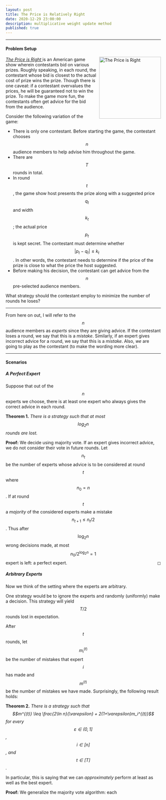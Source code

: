 ```yaml
---
layout: post
title: The Price is Relatively Right
date: 2020-12-29 23:00:00
description: multiplicative weight update method
published: true
---
```


---

#### Problem Setup

<img
  alt="The Price is Right"
  height="200px"
  src="https://offthewire.com/wp-content/uploads/2019/10/Onebid2018.jpg"
  style="float: right; margin-left: 10px;"
  title="The Price is Right">

[_The Price is Right_ ](https://en.wikipedia.org/wiki/The_Price_Is_Right)
is an American game show wherein contestants bid on various prizes.
Roughly speaking, in each round, the contestant whose bid is closest to the
actual cost of prize wins the prize.
Though there is one caveat: if a contestant overvalues the prices, he will be
guaranteed not to win the prize.
To make the game more fun, the contestants often get advice for the bid from the
audience.

Consider the following variation of the game:
  * There is only one contestant.
    Before starting the game, the contestant chooses $$n$$ audience members to
    help advise him throughout the game.
  * There are $$T$$ rounds in total.
  * In round $$t$$, the game show host presents the prize along with a suggested
    price $$q_t$$ and width $$k_t$$; the actual price $$p_t$$ is kept secret.
    The contestant must determine whether $$|p_t-q_t|\leq k_t$$.
    In other words, the contestant needs to determine if the price of the prize
    is close to what the price the host suggested.
  * Before making his decision, the contestant can get advice from the $$n$$
    pre-selected audience members.

What strategy should the contestant employ to minimize the number of rounds he
loses?

---

From here on out, I will refer to the $$n$$ audience members as _experts_ since
they are giving advice.
If the contestant loses a round, we say that this is a _mistake_.
Similarly, if an expert gives incorrect advice for a round, we say that this is
a _mistake_.
Also, _we_ are going to play as the contestant (to make the wording more clear).

---

#### Scenarios

##### A Perfect Expert
Suppose that out of the $$n$$ experts we choose, there is at least one expert
who always gives the correct advice in each round.

**Theorem 1.** <i>There is a strategy such that at most $$\log_2 n$$ rounds are
lost.</i>

**Proof:** We decide using majority vote.
If an expert gives incorrect advice, we do not consider their vote in future
rounds.
Let $$n_t$$ be the number of experts whose advice is to be considered at
round $$t$$ where $$n_0=n$$.
If at round $$t$$ a _majority_ of the considered experts make a mistake
$$n_{t+1} \leq n_t/2$$.
Thus after $$\log_2 n$$ wrong decisions made, at most
$$n_0/2^{\log_2 n} = 1$$ expert is left: a perfect expert.
<span style="float:right;">
  &#x25FB;
</span>

##### Arbitrary Experts
Now we think of the setting where the experts are arbitrary.

One strategy would be to ignore the experts and randomly (uniformly) make a
decision.
This strategy will yield $$T/2$$ rounds lost in expectation.

After $$t$$ rounds, let $$m_i^{(t)}$$ be the number of mistakes that expert
$$i$$ has made and $$m^{(t)}$$ be the number of mistakes we have made.
Surprisingly, the following result holds:

**Theorem 2.** <i>There is a strategy such that
$$m^{(t)} \leq \frac{2\ln n}{\varepsilon} + 2(1+\varepsilon)m_i^{(t)}$$
for every $$\varepsilon \in (0, 1]$$, $$i\in [n]$$, and $$t\in [T]$$.
</i>

In particular, this is saying that we can _approximately_ perform at
least as well as the best expert.

**Proof:** We generalize the majority vote algorithm:
each 
